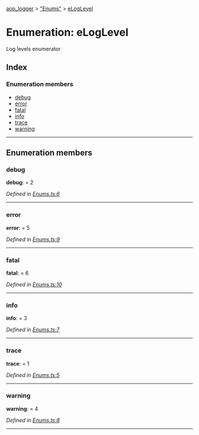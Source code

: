 [aop_logger](../README.md) > ["Enums"](../modules/_enums_.md) > [eLogLevel](../enums/_enums_.eloglevel.md)

# Enumeration: eLogLevel

Log levels enumerator

## Index

### Enumeration members

* [debug](_enums_.eloglevel.md#debug)
* [error](_enums_.eloglevel.md#error)
* [fatal](_enums_.eloglevel.md#fatal)
* [info](_enums_.eloglevel.md#info)
* [trace](_enums_.eloglevel.md#trace)
* [warning](_enums_.eloglevel.md#warning)

---

## Enumeration members

<a id="debug"></a>

###  debug

**debug**:  = 2

*Defined in [Enums.ts:6](https://github.com/thewazaa/ts-aop_logger/blob/2b371d2/src/Enums.ts#L6)*

___
<a id="error"></a>

###  error

**error**:  = 5

*Defined in [Enums.ts:9](https://github.com/thewazaa/ts-aop_logger/blob/2b371d2/src/Enums.ts#L9)*

___
<a id="fatal"></a>

###  fatal

**fatal**:  = 6

*Defined in [Enums.ts:10](https://github.com/thewazaa/ts-aop_logger/blob/2b371d2/src/Enums.ts#L10)*

___
<a id="info"></a>

###  info

**info**:  = 3

*Defined in [Enums.ts:7](https://github.com/thewazaa/ts-aop_logger/blob/2b371d2/src/Enums.ts#L7)*

___
<a id="trace"></a>

###  trace

**trace**:  = 1

*Defined in [Enums.ts:5](https://github.com/thewazaa/ts-aop_logger/blob/2b371d2/src/Enums.ts#L5)*

___
<a id="warning"></a>

###  warning

**warning**:  = 4

*Defined in [Enums.ts:8](https://github.com/thewazaa/ts-aop_logger/blob/2b371d2/src/Enums.ts#L8)*

___

